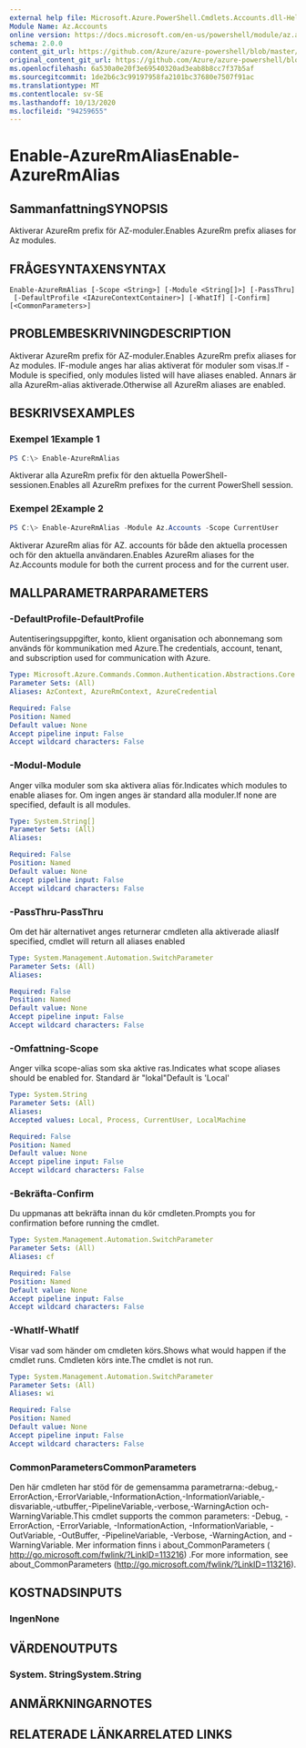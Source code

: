 ```yaml
---
external help file: Microsoft.Azure.PowerShell.Cmdlets.Accounts.dll-Help.xml
Module Name: Az.Accounts
online version: https://docs.microsoft.com/en-us/powershell/module/az.accounts/enable-azurermalias
schema: 2.0.0
content_git_url: https://github.com/Azure/azure-powershell/blob/master/src/Accounts/Accounts/help/Enable-AzureRmAlias.md
original_content_git_url: https://github.com/Azure/azure-powershell/blob/master/src/Accounts/Accounts/help/Enable-AzureRmAlias.md
ms.openlocfilehash: 6a530a0e20f3e69540320ad3eab8b8cc7f37b5af
ms.sourcegitcommit: 1de2b6c3c99197958fa2101bc37680e7507f91ac
ms.translationtype: MT
ms.contentlocale: sv-SE
ms.lasthandoff: 10/13/2020
ms.locfileid: "94259655"
---
```

# <span data-ttu-id="46b4b-101">Enable-AzureRmAlias</span><span class="sxs-lookup"><span data-stu-id="46b4b-101">Enable-AzureRmAlias</span></span>

## <span data-ttu-id="46b4b-102">Sammanfattning</span><span class="sxs-lookup"><span data-stu-id="46b4b-102">SYNOPSIS</span></span>
<span data-ttu-id="46b4b-103">Aktiverar AzureRm prefix för AZ-moduler.</span><span class="sxs-lookup"><span data-stu-id="46b4b-103">Enables AzureRm prefix aliases for Az modules.</span></span>

## <span data-ttu-id="46b4b-104">FRÅGESYNTAXEN</span><span class="sxs-lookup"><span data-stu-id="46b4b-104">SYNTAX</span></span>

```
Enable-AzureRmAlias [-Scope <String>] [-Module <String[]>] [-PassThru]
 [-DefaultProfile <IAzureContextContainer>] [-WhatIf] [-Confirm] [<CommonParameters>]
```

## <span data-ttu-id="46b4b-105">PROBLEMBESKRIVNING</span><span class="sxs-lookup"><span data-stu-id="46b4b-105">DESCRIPTION</span></span>
<span data-ttu-id="46b4b-106">Aktiverar AzureRm prefix för AZ-moduler.</span><span class="sxs-lookup"><span data-stu-id="46b4b-106">Enables AzureRm prefix aliases for Az modules.</span></span> <span data-ttu-id="46b4b-107">IF-module anges har alias aktiverat för moduler som visas.</span><span class="sxs-lookup"><span data-stu-id="46b4b-107">If -Module is specified, only modules listed will have aliases enabled.</span></span> <span data-ttu-id="46b4b-108">Annars är alla AzureRm-alias aktiverade.</span><span class="sxs-lookup"><span data-stu-id="46b4b-108">Otherwise all AzureRm aliases are enabled.</span></span>

## <span data-ttu-id="46b4b-109">BESKRIVS</span><span class="sxs-lookup"><span data-stu-id="46b4b-109">EXAMPLES</span></span>

### <span data-ttu-id="46b4b-110">Exempel 1</span><span class="sxs-lookup"><span data-stu-id="46b4b-110">Example 1</span></span>
```powershell
PS C:\> Enable-AzureRmAlias
```

<span data-ttu-id="46b4b-111">Aktiverar alla AzureRm prefix för den aktuella PowerShell-sessionen.</span><span class="sxs-lookup"><span data-stu-id="46b4b-111">Enables all AzureRm prefixes for the current PowerShell session.</span></span>

### <span data-ttu-id="46b4b-112">Exempel 2</span><span class="sxs-lookup"><span data-stu-id="46b4b-112">Example 2</span></span>
```powershell
PS C:\> Enable-AzureRmAlias -Module Az.Accounts -Scope CurrentUser
```

<span data-ttu-id="46b4b-113">Aktiverar AzureRm alias för AZ. accounts för både den aktuella processen och för den aktuella användaren.</span><span class="sxs-lookup"><span data-stu-id="46b4b-113">Enables AzureRm aliases for the Az.Accounts module for both the current process and for the current user.</span></span>

## <span data-ttu-id="46b4b-114">MALLPARAMETRAR</span><span class="sxs-lookup"><span data-stu-id="46b4b-114">PARAMETERS</span></span>

### <span data-ttu-id="46b4b-115">-DefaultProfile</span><span class="sxs-lookup"><span data-stu-id="46b4b-115">-DefaultProfile</span></span>
<span data-ttu-id="46b4b-116">Autentiseringsuppgifter, konto, klient organisation och abonnemang som används för kommunikation med Azure.</span><span class="sxs-lookup"><span data-stu-id="46b4b-116">The credentials, account, tenant, and subscription used for communication with Azure.</span></span>

```yaml
Type: Microsoft.Azure.Commands.Common.Authentication.Abstractions.Core.IAzureContextContainer
Parameter Sets: (All)
Aliases: AzContext, AzureRmContext, AzureCredential

Required: False
Position: Named
Default value: None
Accept pipeline input: False
Accept wildcard characters: False
```

### <span data-ttu-id="46b4b-117">-Modul</span><span class="sxs-lookup"><span data-stu-id="46b4b-117">-Module</span></span>
<span data-ttu-id="46b4b-118">Anger vilka moduler som ska aktivera alias för.</span><span class="sxs-lookup"><span data-stu-id="46b4b-118">Indicates which modules to enable aliases for.</span></span>
<span data-ttu-id="46b4b-119">Om ingen anges är standard alla moduler.</span><span class="sxs-lookup"><span data-stu-id="46b4b-119">If none are specified, default is all modules.</span></span>

```yaml
Type: System.String[]
Parameter Sets: (All)
Aliases:

Required: False
Position: Named
Default value: None
Accept pipeline input: False
Accept wildcard characters: False
```

### <span data-ttu-id="46b4b-120">-PassThru</span><span class="sxs-lookup"><span data-stu-id="46b4b-120">-PassThru</span></span>
<span data-ttu-id="46b4b-121">Om det här alternativet anges returnerar cmdleten alla aktiverade alias</span><span class="sxs-lookup"><span data-stu-id="46b4b-121">If specified, cmdlet will return all aliases enabled</span></span>

```yaml
Type: System.Management.Automation.SwitchParameter
Parameter Sets: (All)
Aliases:

Required: False
Position: Named
Default value: None
Accept pipeline input: False
Accept wildcard characters: False
```

### <span data-ttu-id="46b4b-122">-Omfattning</span><span class="sxs-lookup"><span data-stu-id="46b4b-122">-Scope</span></span>
<span data-ttu-id="46b4b-123">Anger vilka scope-alias som ska aktive ras.</span><span class="sxs-lookup"><span data-stu-id="46b4b-123">Indicates what scope aliases should be enabled for.</span></span> <span data-ttu-id="46b4b-124">Standard är "lokal"</span><span class="sxs-lookup"><span data-stu-id="46b4b-124">Default is 'Local'</span></span>

```yaml
Type: System.String
Parameter Sets: (All)
Aliases:
Accepted values: Local, Process, CurrentUser, LocalMachine

Required: False
Position: Named
Default value: None
Accept pipeline input: False
Accept wildcard characters: False
```

### <span data-ttu-id="46b4b-125">-Bekräfta</span><span class="sxs-lookup"><span data-stu-id="46b4b-125">-Confirm</span></span>
<span data-ttu-id="46b4b-126">Du uppmanas att bekräfta innan du kör cmdleten.</span><span class="sxs-lookup"><span data-stu-id="46b4b-126">Prompts you for confirmation before running the cmdlet.</span></span>

```yaml
Type: System.Management.Automation.SwitchParameter
Parameter Sets: (All)
Aliases: cf

Required: False
Position: Named
Default value: None
Accept pipeline input: False
Accept wildcard characters: False
```

### <span data-ttu-id="46b4b-127">-WhatIf</span><span class="sxs-lookup"><span data-stu-id="46b4b-127">-WhatIf</span></span>
<span data-ttu-id="46b4b-128">Visar vad som händer om cmdleten körs.</span><span class="sxs-lookup"><span data-stu-id="46b4b-128">Shows what would happen if the cmdlet runs.</span></span>
<span data-ttu-id="46b4b-129">Cmdleten körs inte.</span><span class="sxs-lookup"><span data-stu-id="46b4b-129">The cmdlet is not run.</span></span>

```yaml
Type: System.Management.Automation.SwitchParameter
Parameter Sets: (All)
Aliases: wi

Required: False
Position: Named
Default value: None
Accept pipeline input: False
Accept wildcard characters: False
```

### <span data-ttu-id="46b4b-130">CommonParameters</span><span class="sxs-lookup"><span data-stu-id="46b4b-130">CommonParameters</span></span>
<span data-ttu-id="46b4b-131">Den här cmdleten har stöd för de gemensamma parametrarna:-debug,-ErrorAction,-ErrorVariable,-InformationAction,-InformationVariable,-disvariable,-utbuffer,-PipelineVariable,-verbose,-WarningAction och-WarningVariable.</span><span class="sxs-lookup"><span data-stu-id="46b4b-131">This cmdlet supports the common parameters: -Debug, -ErrorAction, -ErrorVariable, -InformationAction, -InformationVariable, -OutVariable, -OutBuffer, -PipelineVariable, -Verbose, -WarningAction, and -WarningVariable.</span></span> <span data-ttu-id="46b4b-132">Mer information finns i about_CommonParameters ( http://go.microsoft.com/fwlink/?LinkID=113216) .</span><span class="sxs-lookup"><span data-stu-id="46b4b-132">For more information, see about_CommonParameters (http://go.microsoft.com/fwlink/?LinkID=113216).</span></span>

## <span data-ttu-id="46b4b-133">KOSTNADS</span><span class="sxs-lookup"><span data-stu-id="46b4b-133">INPUTS</span></span>

### <span data-ttu-id="46b4b-134">Ingen</span><span class="sxs-lookup"><span data-stu-id="46b4b-134">None</span></span>

## <span data-ttu-id="46b4b-135">VÄRDEN</span><span class="sxs-lookup"><span data-stu-id="46b4b-135">OUTPUTS</span></span>

### <span data-ttu-id="46b4b-136">System. String</span><span class="sxs-lookup"><span data-stu-id="46b4b-136">System.String</span></span>

## <span data-ttu-id="46b4b-137">ANMÄRKNINGAR</span><span class="sxs-lookup"><span data-stu-id="46b4b-137">NOTES</span></span>

## <span data-ttu-id="46b4b-138">RELATERADE LÄNKAR</span><span class="sxs-lookup"><span data-stu-id="46b4b-138">RELATED LINKS</span></span>
